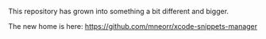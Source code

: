 This repository has grown into something a bit different and bigger.

The new home is here:
https://github.com/mneorr/xcode-snippets-manager